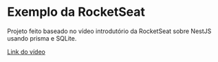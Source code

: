 # Exemplo da RocketSeat

Projeto feito baseado no vídeo introdutório da RocketSeat sobre NestJS usando prisma e SQLite.

[Link do vídeo](https://www.youtube.com/live/TRa55WbWnvQ?si=McMfJX-OvtEq1Fie)